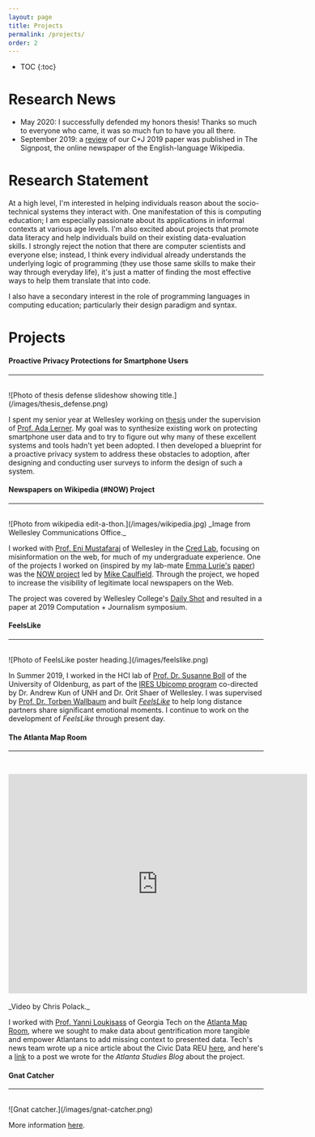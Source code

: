 ```yaml
---
layout: page
title: Projects
permalink: /projects/
order: 2
---
```


* TOC
{:toc}


# Research News

* May 2020: I successfully defended my honors thesis! Thanks so much to everyone who came, it was so much fun to have you all there.
* September 2019: a [review](https://en.wikipedia.org/wiki/Wikipedia:Wikipedia_Signpost/2019-09-30/Recent_research) of our C+J 2019 paper was published in The Signpost, the online newspaper of the English-language Wikipedia.

# Research Statement

At a high level, I'm interested in helping individuals reason about the socio-technical systems they interact with. One manifestation of this is computing education; I am especially passionate about its applications in informal contexts at various age levels. I'm also excited about projects that promote data literacy and help individuals build on their existing data-evaluation skills. I strongly reject the notion that there are computer scientists and everyone else; instead, I think every individual already understands the underlying logic of programming (they use those same skills to make their way through everyday life), it's just a matter of finding the most effective ways to help them translate that into code.

I also have a secondary interest in the role of programming languages in computing education; particularly their design paradigm and syntax.


# Projects

#### Proactive Privacy Protections for Smartphone Users
------
<br>
![Photo of thesis defense slideshow showing title.](/images/thesis_defense.png)

I spent my senior year at Wellesley working on [thesis](https://annabelrothschild.com/undergraduate/thesis) under the supervision of [Prof. Ada Lerner](https://www.wellesley.edu/cs/faculty/lerner). My goal was to synthesize existing work on protecting smartphone user data and to try to figure out why many of these excellent systems and tools hadn't yet been adopted. I then developed a blueprint for a proactive privacy system to address these obstacles to adoption, after designing and conducting user surveys to inform the design of such a system.

#### Newspapers on Wikipedia (#NOW) Project
------
<br>
![Photo from wikipedia edit-a-thon.](/images/wikipedia.jpg)
_Image from Wellesley Communications Office._

I worked with [Prof. Eni Mustafaraj](https://cs.wellesley.edu/~eni/) of Wellesley in the [Cred Lab](https://cs.wellesley.edu/~credlab/), focusing on misinformation on the web, for much of my undergraduate experience. One of the projects I worked on (inspired by my lab-mate [Emma Lurie's](https://emmalurie.github.io/) [paper](https://dl.acm.org/doi/abs/10.1145/3201064.3201095)) was the [NOW project](https://hapgood.us/newspapers-on-wikipedia-charity-challenge/) led by [Mike Caulfield](https://hapgood.us/). Through the project, we hoped to increase the visibility of legitimate local newspapers on the Web.

The project was covered by Wellesley College's [Daily Shot](https://www.wellesley.edu/news/2018/stories/node/161316) and resulted in a paper at 2019 Computation + Journalism symposium.

#### FeelsLike
------
<br>
![Photo of FeelsLike poster heading.](/images/feelslike.png)

In Summer 2019, I worked in the HCI lab of [Prof. Dr. Susanne Boll](https://uol.de/en/susanne-boll/) of the University of Oldenburg, as part of the [IRES Ubicomp program](http://hciunh.org/hci-ubicomp-ires/) co-directed by Dr. Andrew Kun of UNH and Dr. Orit Shaer of Wellesley. I was supervised by [Prof. Dr. Torben Wallbaum](http://torbenwallbaum.com/) and built _[FeelsLike](https://www.youtube.com/watch?v=b_j0_baWfU4)_ to help long distance partners share significant emotional moments. I continue to work on the development of _FeelsLike_ through present day.

#### The Atlanta Map Room
------
<br>
<p align="center">
<iframe width="590" height="433" src="https://www.youtube.com/embed/9EkI9Oav49c" frameborder="0" allow="accelerometer; autoplay; encrypted-media; gyroscope; picture-in-picture" allowfullscreen></iframe>
</p>
_Video by Chris Polack._

I worked with [Prof. Yanni Loukisass](http://loukissas.lmc.gatech.edu/) of Georgia Tech on the [Atlanta Map Room](http://loukissas.lmc.gatech.edu/uncategorized/atlanta-map-room/), where we sought to make data about gentrification more tangible and empower Atlantans to add missing context to presented data. Tech's news team wrote up a nice article about the Civic Data REU [here](http://ideas.gatech.edu/fifth-summer-civic-data-science-program-presents-community-focused-solutions), and here's a [link](https://www.atlantastudies.org/2018/12/04/local-data-design-lab-the-atlanta-map-room/) to a post we wrote for the _Atlanta Studies Blog_ about the project.

#### Gnat Catcher
------
<br>
![Gnat catcher.](/images/gnat-catcher.png)

More information [here](https://annabelrothschild.com/projects/gnat-catcher).




